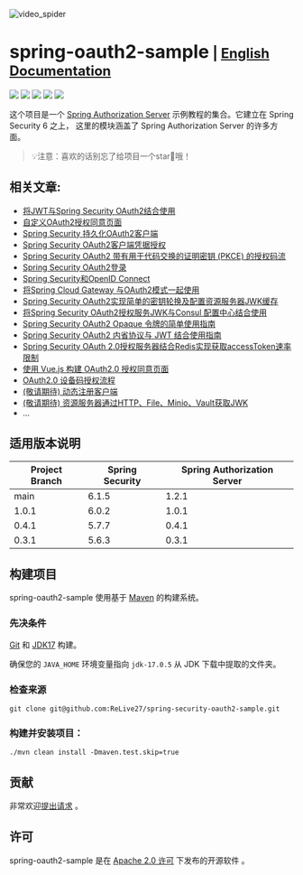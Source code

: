 ![video_spider](https://socialify.git.ci/ReLive27/spring-security-oauth2-sample/image?forks=1&issues=1&language=1&name=1&owner=1&stargazers=1&theme=Light)

# <font size="6p">spring-oauth2-sample</font> <font size="5p">  | [English Documentation](README.md)</font>

<p align="left">
	<a href="https://github.com/ReLive27/spring-security-oauth2-sample/stargazers"><img src="https://img.shields.io/github/stars/ReLive27/spring-security-oauth2-sample?style=flat-square&logo=GitHub"></a>
	<a href="https://github.com/ReLive27/spring-security-oauth2-sample/network/members"><img src="https://img.shields.io/github/forks/ReLive27/spring-security-oauth2-sample?style=flat-square&logo=GitHub"></a>
	<a href="https://github.com/ReLive27/spring-security-oauth2-sample/watchers"><img src="https://img.shields.io/github/watchers/ReLive27/spring-security-oauth2-sample?style=flat-square&logo=GitHub"></a>
	<a href="https://github.com/ReLive27/spring-security-oauth2-sample/issues"><img src="https://img.shields.io/github/issues/ReLive27/spring-security-oauth2-sample.svg?style=flat-square&logo=GitHub"></a>
	<a href="https://github.com/ReLive27/spring-security-oauth2-sample/blob/main/LICENSE"><img src="https://img.shields.io/github/license/ReLive27/spring-security-oauth2-sample.svg?style=flat-square"></a>
</p>

这个项目是一个 [Spring Authorization Server](https://spring.io/projects/spring-authorization-server) 示例教程的集合。它建立在 Spring
Security 6 之上， 这里的模块涵盖了 Spring Authorization Server 的许多方面。

> 💡注意：喜欢的话别忘了给项目一个star🌟哦！

## 相关文章:

- [将JWT与Spring Security OAuth2结合使用](https://relive27.github.io/blog/spring-security-oauth2-jwt)
- [自定义OAuth2授权同意页面](https://relive27.github.io/blog/custom-oauth2-consent-page)
- [Spring Security 持久化OAuth2客户端](https://relive27.github.io/blog/persisrence-oauth2-client)
- [Spring Security OAuth2客户端凭据授权](https://relive27.github.io/blog/oauth2-client-model)
- [Spring Security OAuth2 带有用于代码交换的证明密钥 (PKCE) 的授权码流](https://relive27.github.io/blog/oauth2-pkce)
- [Spring Security OAuth2登录](https://relive27.github.io/blog/oauth2-login)
- [Spring Security和OpenID Connect](https://relive27.github.io/blog/springn-security-oidc)
- [将Spring Cloud Gateway 与OAuth2模式一起使用](https://relive27.github.io/blog/spring-gateway-oauth2)
- [Spring Security OAuth2实现简单的密钥轮换及配置资源服务器JWK缓存](https://relive27.github.io/blog/jwk-cache-and-rotate-key)
- [将Spring Security OAuth2授权服务JWK与Consul 配置中心结合使用](https://relive27.github.io/blog/oauth2-jwk-consul-config)
- [Spring Security OAuth2 Opaque 令牌的简单使用指南](https://relive27.github.io/blog/oauth2-opaque-token)
- [Spring Security OAuth2 内省协议与 JWT 结合使用指南](https://relive27.github.io/blog/oauth2-introspection-with-jwt)
- [Spring Security OAuth 2.0授权服务器结合Redis实现获取accessToken速率限制](https://relive27.github.io/blog/oauth2-token-access-restrictions)
- [使用 Vue.js 构建 OAuth2.0 授权同意页面](https://relive27.github.io/blog/oauth2-custom-consent-page-with-vue)
- [OAuth2.0 设备码授权流程](https://github.com/ReLive27/spring-security-oauth2-sample/tree/main/device-authorization-flow)
- [(敬请期待) 动态注册客户端]()
- [(敬请期待) 资源服务器通过HTTP、File、Minio、Vault获取JWK]()
- ...

## 适用版本说明

| Project Branch  | Spring Security  | Spring Authorization Server  |  
| -----  |----------------- |  -------  |
| main  |  6.1.5  |  1.2.1    |
| 1.0.1  |  6.0.2  |  1.0.1    |
| 0.4.1  |  5.7.7  |    0.4.1  |
| 0.3.1  | 5.6.3   |  0.3.1    |

## 构建项目

spring-oauth2-sample 使用基于 [Maven](https://maven.apache.org/) 的构建系统。

### 先决条件

[Git](https://help.github.com/set-up-git-redirect) 和 [JDK17](https://www.oracle.com/technetwork/java/javase/downloads)
构建。

确保您的 `JAVA_HOME` 环境变量指向 `jdk-17.0.5` 从 JDK 下载中提取的文件夹。

### 检查来源

```
git clone git@github.com:ReLive27/spring-security-oauth2-sample.git
```

### 构建并安装项目：

```
./mvn clean install -Dmaven.test.skip=true
```

## 贡献

非常欢迎[提出请求](https://help.github.com/articles/creating-a-pull-request) 。

## 许可

spring-oauth2-sample 是在 [Apache 2.0 许可](https://www.apache.org/licenses/LICENSE-2.0.html) 下发布的开源软件 。
